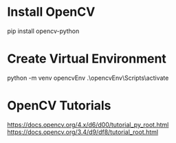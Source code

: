 # Install OpenCV 
pip install opencv-python 

# Create Virtual Environment 
python -m venv opencvEnv
.\opencvEnv\Scripts\activate

# OpenCV Tutorials
https://docs.opencv.org/4.x/d6/d00/tutorial_py_root.html
https://docs.opencv.org/3.4/d9/df8/tutorial_root.html


